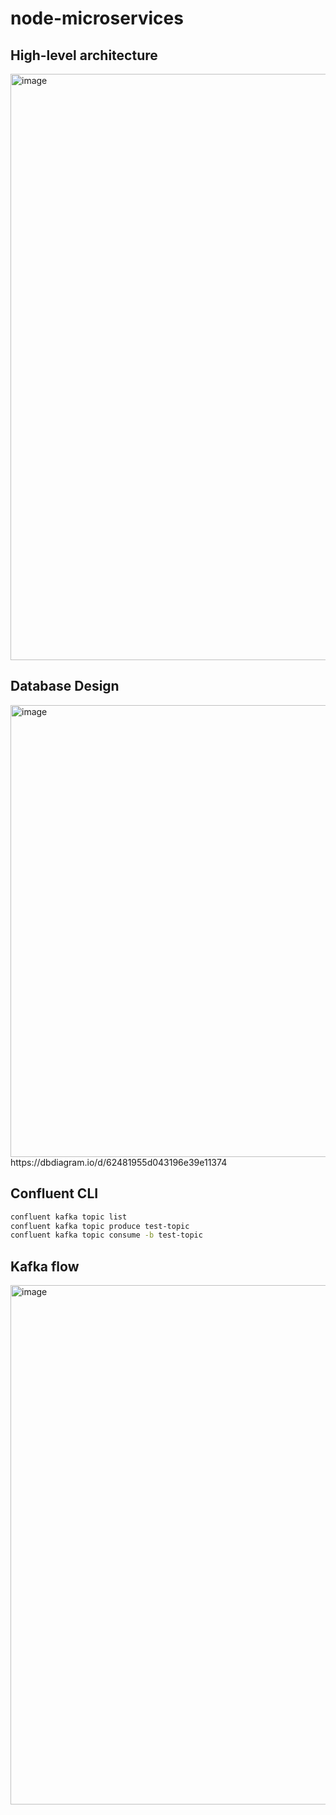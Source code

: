 # node-microservices

## High-level architecture
<img width="938" alt="image" src="https://user-images.githubusercontent.com/28957748/161377171-b59fd8e7-2dd1-42c9-b7b8-a7a44ed5af95.png">

## Database Design
<img width="723" alt="image" src="https://user-images.githubusercontent.com/28957748/161378500-5bdcbe22-9c8f-4646-9e66-18389381f95e.png">
https://dbdiagram.io/d/62481955d043196e39e11374

## Confluent CLI
```bash
confluent kafka topic list
confluent kafka topic produce test-topic
confluent kafka topic consume -b test-topic
```

## Kafka flow
<img width="831" alt="image" src="https://user-images.githubusercontent.com/28957748/161388067-3c9106ea-1885-41e0-872f-9e4256fd80a4.png">
